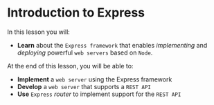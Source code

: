 # Introduction to Express

In this lesson you will:

- __Learn__ about the `Express framework` that enables _implementing_ and _deploying_ powerful `web servers` based on `Node`.

At the end of this lesson, you will be able to:

- __Implement__ a `web server` using the Express framework
- __Develop__ a `web server` that supports a `REST API`
- __Use__ `Express` _router_ to implement support for the `REST API`